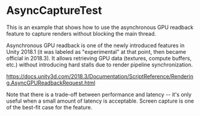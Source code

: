 AsyncCaptureTest
================

This is an example that shows how to use the asynchronous GPU readback feature
to capture renders without blocking the main thread.

Asynchronous GPU readback is one of the newly introduced features in Unity
2018.1 (it was labeled as "experimental" at that point, then became official in
2018.3). It allows retrieving GPU data (textures, compute buffers, etc.)
without introducing hard stalls due to render pipeline synchronization.

https://docs.unity3d.com/2018.3/Documentation/ScriptReference/Rendering.AsyncGPUReadbackRequest.html

Note that there is a trade-off between performance and latency -- it's only
useful when a small amount of latency is acceptable. Screen capture is one of
the best-fit case for the feature.
